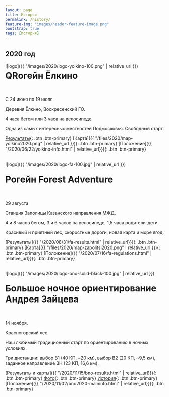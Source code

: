 ```yaml
---
layout: page
title: История
permalink: /history/
feature-img: "images/header-feature-image.png"
bootstrap: true
tags: [История]
---
```


2020 год
--------

<div style="float:left;" markdown="1">
![logo]({{ "/images/2020/logo-yolkino-100.png" | relative_url }})
</div>

# QRогейн Ёлкино
<br>

<i class="fa fa-lg fa-calendar-o" aria-hidden="true"></i> С 24 июня по 19 июля.

<i class="fa fa-lg fa-map-marker" aria-hidden="true"></i> Деревня Ёлкино, Воскресенский ГО.

4 часа бегом или 3 часа на велосипеде.

Одна из самых интересных местностей Подмосковья. Свободный старт.

[Результаты](https://iorient.ru/Competition.aspx?CompetitionId=123){: .btn .btn-primary}
[Карта]({{ "/files/2020/map-yolkino2020.png" | relative_url }}){: .btn .btn-primary}
[Положение]({{ "/2020/06/22/yolkino-info.html" | relative_url}}){: .btn .btn-primary}

<!-- {% include button.html button_name="Регистрация" button_class="primary" url="https://iorient.ru/Register.aspx?CompetitionId=123" %} -->

<br>

<div style="float:left;" markdown="1">
![logo]({{ "/images/2020/logo-fa-100.jpg" | relative_url }})
</div>

# Рогейн Forest Adventure
<br>

<i class="fa fa-lg fa-calendar-o" aria-hidden="true"></i> 29 августа

<i class="fa fa-lg fa-map-marker" aria-hidden="true"></i> Станция Заполицы Казанского направления МЖД.

4 и 8 часов бегом, 3 и 6 часов на велосипеде, 1,5 часа родители-дети.

Красивый и приятный лес, скоростные дороги, новая карта и море ягод.

[Результаты]({{ "/2020/08/31/fa-results.html" | relative_url}}){: .btn .btn-primary}
[Карта]({{ "/files/2020/map-zapolitsi2020.png" | relative_url }}){: .btn .btn-primary}
[Положение]({{ "/2020/07/16/fa-regulations.html" | relative_url}}){: .btn .btn-primary}

<br>

<div style="float:left;" markdown="1">
![logo]({{ "/images/2020/logo-bno-solid-black-100.jpg" | relative_url }})
</div>

# Большое ночное ориентирование Андрея Зайцева
<br>

<i class="fa fa-lg fa-calendar-o" aria-hidden="true"></i> 14 ноября. 

<i class="fa fa-lg fa-map-marker" aria-hidden="true"></i> Красногорский лес.

Наш любимый традиционный старт по ориентированию в ночных условиях.

Три дистанции: выбор В1 (40 КП, ~20 км), выбор В2 (20 КП, ~9,5 км), заданное направление ЗН (23 КП, 16,6 км).

[Результаты и карты]({{ "/2020/11/15/bno-results.html" | relative_url}}){: .btn .btn-primary}
[Фото](https://vk.com/album-190261264_274434115){: .btn .btn-primary}
[История](http://tkmgtu.ru/library/Большое_Ночное_Ориентирование){: .btn .btn-primary}
[Положение]({{ "/2020/11/02/bno2020-maininfo.html" | relative_url}}){: .btn .btn-primary}

